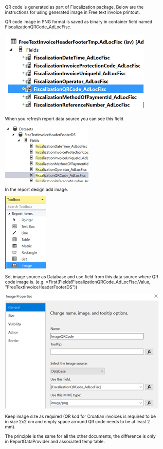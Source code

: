 QR code is generated as part of Fiscalization package. Below are the instructions for using generated image in Free text invoice printout. 

QR code image in PNG format is saved as binary in container field named FiscalizationQRCode_AdLocFisc.

![image.png](/.attachments/image-605ce1cd-b778-4e81-a783-30fb1a0b7f25.png)

When you refresh report data source you can see this field.

![image.png](/.attachments/image-52ad2039-a9a8-4c53-8e82-cf6063bbabf5.png)

In the report design add image.

![image.png](/.attachments/image-ae99ca10-fe3d-43c6-b152-3eb3291de9c5.png)
 

Set image source as Database and use field from this data source where QR code image is. (e.g. =First(Fields!FiscalizationQRCode_AdLocFisc.Value, "FreeTextInvoiceHeaderFooterDS"))

![image.png](/.attachments/image-5b18e1d4-64e0-4007-acbb-df2ca205249d.png)
 

Keep image size as required (QR kod for Croatian invoices is required to be in size 2x2 cm and empty space arround QR code needs to be at least 2 mm).

The principle is the same for all the other documents, the difference is only in ReportDataProvider and associated temp table. 
